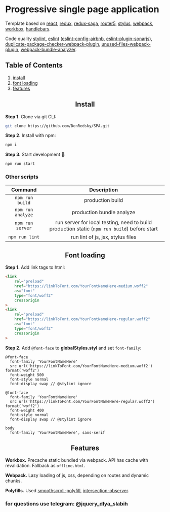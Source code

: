 # Progressive single page application

Template based on [react](https://reactjs.org/), [redux](https://redux.js.org/),
[redux-saga](https://redux-saga.js.org/), [router5](https://router5.js.org/),
[stylus](https://stylus-lang.com/), [webpack](https://webpack.js.org/),
[workbox](https://developers.google.com/web/tools/workbox), [handlebars](https://handlebarsjs.com/).

Code quality [stylint](https://github.com/SimenB/stylint), [eslint](https://eslint.org/)
([eslint-config-airbnb](https://www.npmjs.com/package/eslint-config-airbnb),
[eslint-plugin-sonarjs](https://github.com/SonarSource/eslint-plugin-sonarjs)),
[duplicate-package-checker-webpack-plugin](https://github.com/darrenscerri/duplicate-package-checker-webpack-plugin),
[unused-files-webpack-plugin](https://github.com/tomchentw/unused-files-webpack-plugin),
[webpack-bundle-analyzer](https://github.com/webpack-contrib/webpack-bundle-analyzer).

## Table of Contents

1. [install](#install)
2. [font loading](#font-loading)
3. [features](#features)

<h2 align="center">Install</h2>

**Step 1.** Clone via git CLI:

```bash
git clone https://github.com/DenRedsky/SPA.git
```

**Step 2.** Install with npm:

```bash
npm i
```

**Step 3.** Start development :rocket::

```bash
npm run start
```

### Other scripts

| Command | Description |
| :-----: | :---------: |
|```npm run build```| production build |
|```npm run analyze```| production bundle analyze |
|```npm run server```| run server for local testing, need to build production static (```npm run build```) before start |
|```npm run lint```| run lint of js, jsx, stylus files |

<h2 align="center">Font loading</h2>

**Step 1.** Add link tags to html:

```html
<link
    rel="preload"
    href="https://linkToFont.com/YourFontNameHere-medium.woff2"
    as="font"
    type="font/woff2"
    crossorigin
>
<link
    rel="preload"
    href="https://linkToFont.com/YourFontNameHere-regular.woff2"
    as="font"
    type="font/woff2"
    crossorigin
>
```

**Step 2.** Add ```@font-face``` to **globalStyles.styl** and set ```font-family```:
```stylus
@font-face
  font-family 'YourFontNameHere'
  src url('https://linkToFont.com/YourFontNameHere-medium.woff2') format('woff2')
  font-weight 500
  font-style normal
  font-display swap // @stylint ignore

@font-face
  font-family 'YourFontNameHere'
  src url('https://linkToFont.com/YourFontNameHere-regular.woff2') format('woff2')
  font-weight 400
  font-style normal
  font-display swap // @stylint ignore

body
  font-family 'YourFontNameHere', sans-serif
```

<h2 align="center">Features</h2>

**Workbox.** Precache static bundled via webpack. API has cache with revalidation. Fallback as ```offline.html```.

**Webpack.** Lazy loading of js, css, depending on routes and dynamic chunks.

**Polyfills.** Used [smoothscroll-polyfill](https://github.com/iamdustan/smoothscroll), [intersection-observer](https://github.com/w3c/IntersectionObserver).

### for questions use telegram: @jquery_dlya_slabih
